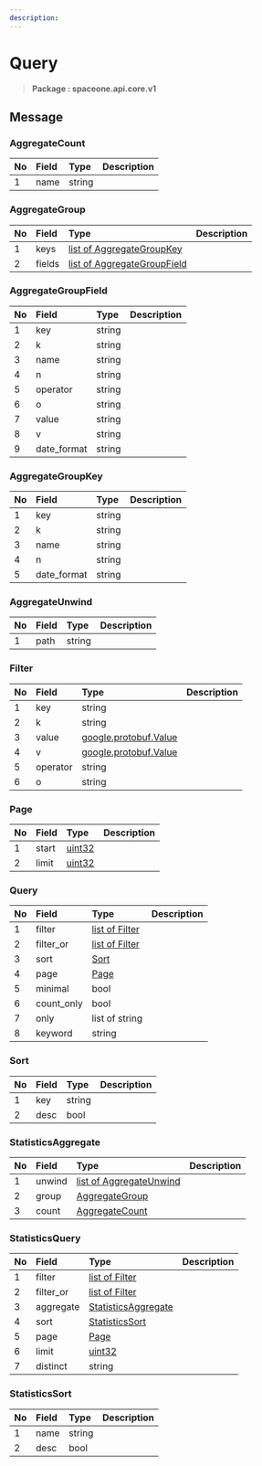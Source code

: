 ```yaml
---
description:  
---
```

# Query

>  **Package : spaceone.api.core.v1**

## 

## Message

### AggregateCount
| No | Field | Type |  Description |
| :--- | :--- | :--- | :--- |
| 1 | name |string | |

### AggregateGroup
| No | Field | Type |  Description |
| :--- | :--- | :--- | :--- |
| 1 | keys |[list of AggregateGroupKey](query.md#aggregategroupkey) | |
| 2 | fields |[list of AggregateGroupField](query.md#aggregategroupfield) | |

### AggregateGroupField
| No | Field | Type |  Description |
| :--- | :--- | :--- | :--- |
| 1 | key |string | |
| 2 | k |string | |
| 3 | name |string | |
| 4 | n |string | |
| 5 | operator |string | |
| 6 | o |string | |
| 7 | value |string | |
| 8 | v |string | |
| 9 | date_format |string | |

### AggregateGroupKey
| No | Field | Type |  Description |
| :--- | :--- | :--- | :--- |
| 1 | key |string | |
| 2 | k |string | |
| 3 | name |string | |
| 4 | n |string | |
| 5 | date_format |string | |

### AggregateUnwind
| No | Field | Type |  Description |
| :--- | :--- | :--- | :--- |
| 1 | path |string | |

### Filter
| No | Field | Type |  Description |
| :--- | :--- | :--- | :--- |
| 1 | key |string | |
| 2 | k |string | |
| 3 | value |[google.protobuf.Value](https://developers.google.com/protocol-buffers/docs/reference/overview) | |
| 4 | v |[google.protobuf.Value](https://developers.google.com/protocol-buffers/docs/reference/overview) | |
| 5 | operator |string | |
| 6 | o |string | |

### Page
| No | Field | Type |  Description |
| :--- | :--- | :--- | :--- |
| 1 | start |[uint32](https://github.com/protocolbuffers/protobuf/blob/master/src/google/protobuf/type.proto) | |
| 2 | limit |[uint32](https://github.com/protocolbuffers/protobuf/blob/master/src/google/protobuf/type.proto) | |

### Query
| No | Field | Type |  Description |
| :--- | :--- | :--- | :--- |
| 1 | filter |[list of Filter](query.md#filter) | |
| 2 | filter_or |[list of Filter](query.md#filter) | |
| 3 | sort |[Sort](query.md#sort) | |
| 4 | page |[Page](query.md#page) | |
| 5 | minimal |bool | |
| 6 | count_only |bool | |
| 7 | only |list of string | |
| 8 | keyword |string | |

### Sort
| No | Field | Type |  Description |
| :--- | :--- | :--- | :--- |
| 1 | key |string | |
| 2 | desc |bool | |

### StatisticsAggregate
| No | Field | Type |  Description |
| :--- | :--- | :--- | :--- |
| 1 | unwind |[list of AggregateUnwind](query.md#aggregateunwind) | |
| 2 | group |[AggregateGroup](query.md#aggregategroup) | |
| 3 | count |[AggregateCount](query.md#aggregatecount) | |

### StatisticsQuery
| No | Field | Type |  Description |
| :--- | :--- | :--- | :--- |
| 1 | filter |[list of Filter](query.md#filter) | |
| 2 | filter_or |[list of Filter](query.md#filter) | |
| 3 | aggregate |[StatisticsAggregate](query.md#statisticsaggregate) | |
| 4 | sort |[StatisticsSort](query.md#statisticssort) | |
| 5 | page |[Page](query.md#page) | |
| 6 | limit |[uint32](https://github.com/protocolbuffers/protobuf/blob/master/src/google/protobuf/type.proto) | |
| 7 | distinct |string | |

### StatisticsSort
| No | Field | Type |  Description |
| :--- | :--- | :--- | :--- |
| 1 | name |string | |
| 2 | desc |bool | |

